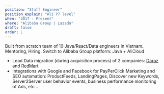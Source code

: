```yaml
---
position: "Staff Engineer"
position_explain: "Ali P7 level"
when: "2017 - Present"
where: "Alibaba Group | Lazada"
draft: false
order: 1
---
```


Built from scratch team of 10 Java/React/Data engineers in Vietnam. Mentoring, Hiring. Switch to Alibaba Group platform: Java + AliCloud 

* Lead Data migration (during acquisition process) of 2 companies: [Daraz](https://techcrunch.com/2018/05/08/alibaba-buys-rocket-internets-daraz/) and [RedMart](https://techcrunch.com/2016/11/01/alibaba-lazada-redmart-confirmed/)
* Integrations with Google and Facebook for PayPerClick Marketing and SEO automation: ProductFeeds, LandingPages, Discover new Keywords, Server2Server user behavior events, business performance monitoring of Ads, etc... 

